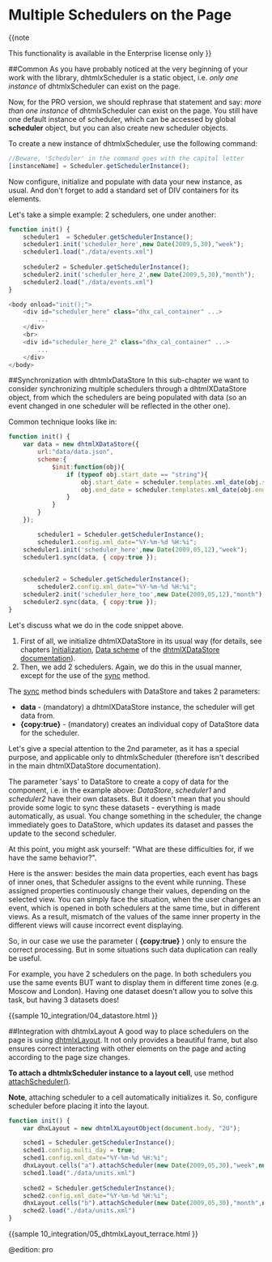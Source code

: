  Multiple Schedulers on the Page 
==============


{{note

 This functionality is available in the Enterprise license only
}}

##Common
As you have probably noticed at the very beginning of your work with the library, dhtmlxScheduler is a static object, i.e. _only one instance_ of dhtmlxScheduler can exist on the page.

Now, for the PRO version,  we should rephrase that statement and say: _more than one instance_ of dhtmlxScheduler can exist on the page. You still have one default instance of scheduler, which can be accessed by global **scheduler** object, but you can also create new scheduler objects.

To create a new instance of dhtmlxScheduler, use the following command:

~~~js
//Beware, 'Scheduler' in the command goes with the capital letter
[instanceName] = Scheduler.getSchedulerInstance();

~~~


Now configure, initialize and populate with data your new instance, as usual. And don't forget to add a standard set of DIV containers for its elements.

Let's take a simple example: 2 schedulers, one under another: 


~~~js
function init() {
    scheduler1  = Scheduler.getSchedulerInstance();
	scheduler1.init('scheduler_here',new Date(2009,5,30),"week");
	scheduler1.load("./data/events.xml")
	
	scheduler2 = Scheduler.getSchedulerInstance();
	scheduler2.init('scheduler_here_2',new Date(2009,5,30),"month");
	scheduler2.load("./data/events.xml")	
}

~~~



~~~js
<body onload="init();">
	<div id="scheduler_here" class="dhx_cal_container" ...>
		...
	</div>
	<br>
	<div id="scheduler_here_2" class="dhx_cal_container" ...>
		...
	</div>	
</body>

~~~

##Synchronization with dhtmlxDataStore
In this sub-chapter we want to consider synchronizing multiple schedulers through a dhtmlXDataStore object, from which the schedulers are being populated with data (so an event changed in one scheduler will be reflected in the other one).

Common technique looks like in:


~~~js
function init() {
	var data = new dhtmlXDataStore({
		url:"data/data.json",
		scheme:{
			$init:function(obj){
				if (typeof obj.start_date == "string"){
					obj.start_date = scheduler.templates.xml_date(obj.start_date);
					obj.end_date = scheduler.templates.xml_date(obj.end_date);
				}
			}
		}
	});

        scheduler1 = Scheduler.getSchedulerInstance();
        scheduler1.config.xml_date="%Y-%m-%d %H:%i";
	scheduler1.init('scheduler_here',new Date(2009,05,12),"week");
	scheduler1.sync(data, { copy:true });
	

	scheduler2 = Scheduler.getSchedulerInstance();
        scheduler2.config.xml_date="%Y-%m-%d %H:%i";
	scheduler2.init('scheduler_here_too',new Date(2009,05,12),"month");
	scheduler2.sync(data, { copy:true });
}

~~~


Let's discuss what we do in the code snippet above.



1.  First of all, we initialize dhtmlXDataStore in its usual way (for details, see chapters [Initialization](http://docs.dhtmlx.com/doku.php?id=dhtmlxdatastore:initialization), [Data scheme](http://docs.dhtmlx.com/doku.php?id=dhtmlxdatastore:data_scheme) of the [dhtmlXDataStore documentation](http://docs.dhtmlx.com/doku.php?id=dhtmlxdatastore:toc)).
2.  Then, we add 2 schedulers. Again, we do this in the usual manner, except for the use of the [sync](http://docs.dhtmlx.com/doku.php?id=dhtmlxdatastore:api_method_dhtmlxdatastore_sync) method.

The [sync](http://docs.dhtmlx.com/doku.php?id=dhtmlxdatastore:api_method_dhtmlxdatastore_sync) method binds schedulers with DataStore  and takes 2 parameters:



+ **data** - (mandatory) a dhtmlXDataStore instance, the scheduler will get data from.
+ **{copy:true}** -  (mandatory) creates an individual copy of DataStore data for the scheduler.

Let's give a special attention to the 2nd parameter, as it has a special purpose, and applicable only  to dhtmlxScheduler (therefore isn't described in the main dhtmlXDataStore documentation).

The parameter 'says' to DataStore to create a copy of data for the component, i.e. in the example above: _DataStore_, _scheduler1_ and _scheduler2_ have their own datasets. 
But it doesn't mean that you should provide some logic to sync these datasets - everything is made automatically, as usual. You change something in the scheduler, the change immediately goes to DataStore, which updates its dataset
and passes the update to the second scheduler. 

At this point, you  might ask yourself: "What are these difficulties for, if we have the same behavior?".
  
   Here is the answer: besides the main data properties, each event has bags of inner ones, that Scheduler assigns to the event while running. 
   These assigned properties continuously change their values, depending on the selected view. You can simply face the situation, when the user 
   changes an event, which is opened in both schedulers at the same time, but in different views. As a result, mismatch of the values of the same inner property in the different views will cause incorrect event displaying.  

So, in our case we use the parameter ( **{copy:true}** ) only to ensure the correct processing. But in some situations such data duplication can really be useful.
  
   For example, you have 2 schedulers on the page. In both schedulers you use the same events BUT want to display them in different time zones (e.g. Moscow and London).  Having one dataset doesn't allow you to solve this task, but
   having 3 datasets does! 

{{sample
	10_integration/04_datastore.html
}}

##Integration with dhtmlxLayout
A good way to place schedulers on the page is using [dhtmlxLayout](http://docs.dhtmlx.com/doku.php?id=dhtmlxlayout:toc). It not only provides a beautiful frame, but also ensures correct interacting with other elements on the page and 
acting according to the page size changes. 

**To attach a dhtmlxScheduler instance to a layout cell**, use method [attachScheduler()](http://docs.dhtmlx.com/doku.php?id=dhtmlxlayout:api_method_dhtmlxlayoutpanel_attachscheduler).
  
  
**Note**, attaching scheduler to a cell automatically initializes it. So, configure scheduler before placing it into the layout.



~~~js
function init() {
	var dhxLayout = new dhtmlXLayoutObject(document.body, "2U");

	sched1 = Scheduler.getSchedulerInstance();
	sched1.config.multi_day = true;
	sched1.config.xml_date="%Y-%m-%d %H:%i";
	dhxLayout.cells("a").attachScheduler(new Date(2009,05,30),"week",null,sched1);
	sched1.load("./data/units.xml")
		
	sched2 = Scheduler.getSchedulerInstance();
	sched2.config.xml_date="%Y-%m-%d %H:%i";
	dhxLayout.cells("b").attachScheduler(new Date(2009,05,30),"month",null,sched2);
	sched2.load("./data/units.xml")
}

~~~

{{sample
	10_integration/05_dhtmlxLayout_terrace.html
}}

@edition: pro
